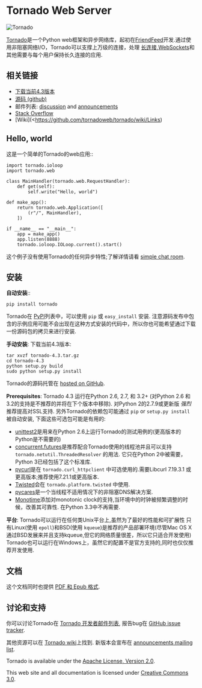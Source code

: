 Tornado Web Server
======================

![Tornado](https://tornado-zh.readthedocs.org/zh/latest/_images/tornado.png)

[Tornado](http://www.tornadoweb.org)是一个Python web框架和异步网络库，起初在[FriendFeed](http://friendfeed.com)开发.通过使用非阻塞网络I/O，Tornado可以支撑上万级的连接，处理 [长连接](http://en.wikipedia.org/wiki/Push_technology#Long_polling),[WebSockets](http://en.wikipedia.org/wiki/WebSocket)和其他需要与每个用户保持长久连接的应用.

相关链接
-----------

* [下载当前4.3版本](https://github.com/tornadoweb/tornadohttps://pypi.python.org/packages/source/t/tornado/tornado-4.3.tar.gz)
* [源码 (github)](https://github.com/tornadoweb/tornado)
* 邮件列表: [discussion](http://groups.google.com/group/python-tornado) and [announcements](http://groups.google.com/group/python-tornado-announce)
* [Stack Overflow](http://stackoverflow.com/questions/tagged/tornado)
* [Wiki](<https://github.com/tornadoweb/tornado/wiki/Links)


Hello, world
------------

这是一个简单的Tornado的web应用::

    import tornado.ioloop
    import tornado.web

    class MainHandler(tornado.web.RequestHandler):
        def get(self):
            self.write("Hello, world")

    def make_app():
        return tornado.web.Application([
            (r"/", MainHandler),
        ])

    if __name__ == "__main__":
        app = make_app()
        app.listen(8888)
        tornado.ioloop.IOLoop.current().start()

这个例子没有使用Tornado的任何异步特性;了解详情请看 [simple chat room](https://github.com/tornadoweb/tornado/tree/stable/demos/chat).

安装
-----

**自动安装**::

    pip install tornado

Tornado在 [PyPI](http://pypi.python.org/pypi/tornado)列表中，可以使用 ``pip`` 或 ``easy_install`` 安装. 注意源码发布中包含的示例应用可能不会出现在这种方式安装的代码中，所以你也可能希望通过下载一份源码包的拷贝来进行安装.

**手动安装**: 下载当前4.3版本:

    tar xvzf tornado-4.3.tar.gz
    cd tornado-4.3
    python setup.py build
    sudo python setup.py install

Tornado的源码托管在 [hosted on GitHub](https://github.com/tornadoweb/tornado).

**Prerequisites**: Tornado 4.3 运行在Python 2.6, 2.7, 和 3.2+
(对Python 2.6 和 3.2的支持是不推荐的并将在下个版本中移除). 对Python 2的2.7.9或更新版 *强烈*
推荐提高对SSL支持. 另外Tornado的依赖包可能通过 ``pip`` or ``setup.py install`` 被自动安装,
下面这些可选包可能是有用的:

* [unittest2](https://pypi.python.org/pypi/unittest2)是用来在Python 2.6上运行Tornado的测试用例的(更高版本的Python是不需要的)
* [concurrent.futures](https://pypi.python.org/pypi/futures)是推荐配合Tornado使用的线程池并且可以支持 `tornado.netutil.ThreadedResolver` 的用法. 它只在Python 2中被需要，Python 3已经包括了这个标准库.
* [pycurl](http://pycurl.sourceforge.net)是在
  ``tornado.curl_httpclient`` 中可选使用的.需要Libcurl 7.19.3.1 或更高版本;推荐使用7.21.1或更高版本.
* [Twisted](http://www.twistedmatrix.com)会在
  `tornado.platform.twisted` 中使用.
* [pycares](https://pypi.python.org/pypi/pycares)是一个当线程不适用情况下的非阻塞DNS解决方案.
* [Monotime](https://pypi.python.org/pypi/Monotime)添加对monotonic clock的支持,当环境中的时钟被频繁调整的时候，改善其可靠性. 在Python 3.3中不再需要.

**平台**: Tornado可以运行在任何类Unix平台上,虽然为了最好的性能和可扩展性
只有Linux(使用 ``epoll``)和BSD(使用 ``kqueue``)是推荐的产品部署环境(尽管Mac OS X通过BSD发展来并且支持kqueue,但它的网络质量很差，所以它只适合开发使用)
Tornado也可以运行在Windows上，虽然它的配置不是官方支持的,同时也仅仅推荐开发使用.

文档
-------------

这个文档同时也提供 [PDF 和 Epub 格式](https://readthedocs.org/projects/tornado-zh/downloads).


讨论和支持
----------------------

你可以讨论Tornado在 [Tornado 开发者邮件列表](http://groups.google.com/group/python-tornado), 报告bug在 [GitHub issue tracker](https://github.com/tornadoweb/tornado/issues). 

其他资源可以在 [Tornado wiki](https://github.com/tornadoweb/tornado/wiki/Links)上找到. 新版本会宣布在 [announcements mailing list](http://groups.google.com/group/python-tornado-announce).

Tornado is available under
the [Apache License, Version 2.0](http://www.apache.org/licenses/LICENSE-2.0.html).

This web site and all documentation is licensed under [Creative Commons 3.0](http://creativecommons.org/licenses/by/3.0/).
